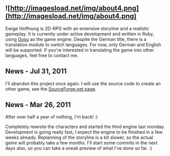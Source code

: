 ## ![http://imagesload.net/img/about4.png](http://imagesload.net/img/about4.png) ##
Ewige Hoffnung is 2D-RPG with an extensive storyline and a realistic gameplay.
It is currently under active development and written in Ruby, using [Gosu](http://libgosu.org/) as the game engine.
Despite the German title, there is a translation module to switch languages. For now, only German and English will be supported. If you're interested in translating the game into other languages, feel free to contact me.

## News - Jul 31, 2011 ##
I'll abandon this project once again. I will use the source code to create an other game, see the [SourceForge.net page](https://sourceforge.net/p/essytas/home/).

## News - Mar 26, 2011 ##
After over half a year of nothing, I'm back! :)

Completely rewrote the characters and started the third engine last monday.
Development is going really fast, I expect the engine to be finished in a few weeks already.
Replanning of the storyline is a bit slower, so the actual game will probably take a few months.
I'll start some commits in the next days also, so you can take a sneak preview of what I've done so far. :)